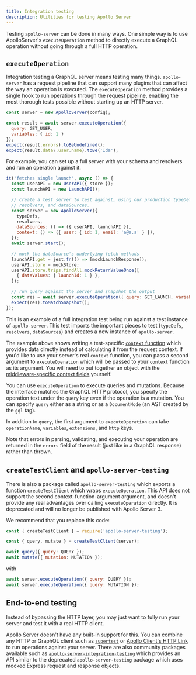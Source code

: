 ```yaml
---
title: Integration testing
description: Utilities for testing Apollo Server
---
```


Testing `apollo-server` can be done in many ways. One simple way is to use ApolloServer's `executeOperation` method to directly execute a GraphQL operation without going through a full HTTP operation.

## `executeOperation`

Integration testing a GraphQL server means testing many things. `apollo-server` has a request pipeline that can support many plugins that can affect the way an operation is executed. The `executeOperation` method provides a single hook to run operations through the request pipeline, enabling the most thorough tests possible without starting up an HTTP server.

```javascript
const server = new ApolloServer(config);

const result = await server.executeOperation({
  query: GET_USER,
  variables: { id: 1 }
});
expect(result.errors).toBeUndefined();
expect(result.data?.user.name).toBe('Ida');
```

For example, you can set up a full server with your schema and resolvers and run an operation against it.

```javascript
it('fetches single launch', async () => {
  const userAPI = new UserAPI({ store });
  const launchAPI = new LaunchAPI();

  // create a test server to test against, using our production typeDefs,
  // resolvers, and dataSources.
  const server = new ApolloServer({
    typeDefs,
    resolvers,
    dataSources: () => ({ userAPI, launchAPI }),
    context: () => ({ user: { id: 1, email: 'a@a.a' } }),
  });
  await server.start();

  // mock the dataSource's underlying fetch methods
  launchAPI.get = jest.fn(() => [mockLaunchResponse]);
  userAPI.store = mockStore;
  userAPI.store.trips.findAll.mockReturnValueOnce([
    { dataValues: { launchId: 1 } },
  ]);

  // run query against the server and snapshot the output
  const res = await server.executeOperation({ query: GET_LAUNCH, variables: { id: 1 } });
  expect(res).toMatchSnapshot();
});
```

This is an example of a full integration test being run against a test instance of `apollo-server`. This test imports the important pieces to test (`typeDefs`, `resolvers`, `dataSources`) and creates a new instance of `apollo-server`.

The example above shows writing a test-specific [`context` function](../data/resolvers/#the-context-argument) which provides data directly instead of calculating it from the request context. If you'd like to use your server's real `context` function, you can pass a second argument to `executeOperation` which will be passed to your `context` function as its argument. You will need to put together an object with the [middleware-specific context fields](../api/apollo-server/#middleware-specific-context-fields) yourself.

You can use `executeOperation` to execute queries and mutations. Because the interface matches the GraphQL HTTP protocol, you specify the operation text under the `query` key even if the operation is a mutation. You can specify `query` either as a string or as a `DocumentNode` (an AST created by the `gql` tag).

In addition to `query`, the first argument to `executeOperation` can take `operationName`, `variables`, `extensions`, and `http` keys.

Note that errors in parsing, validating, and executing your operation are returned in the `errors` field of the result (just like in a GraphQL response) rather than thrown.

## `createTestClient` and `apollo-server-testing`

There is also a package called `apollo-server-testing` which exports a function `createTestClient` which wraps `executeOperation`. This API does not support the second context-function-argument argument, and doesn't provide any real advantages over calling `executeOperation` directly. It is deprecated and will no longer be published with Apollo Server 3.

We recommend that you replace this code:

```js
const { createTestClient } = require('apollo-server-testing');

const { query, mutate } = createTestClient(server);

await query({ query: QUERY });
await mutate({ mutation: MUTATION });
```

with

```js
await server.executeOperation({ query: QUERY });
await server.executeOperation({ query: MUTATION });
```

## End-to-end testing

Instead of bypassing the HTTP layer, you may just want to fully run your server and test it with a real HTTP client.

Apollo Server doesn't have any built-in support for this. You can combine any HTTP or GraphQL client such as [`supertest`](https://www.npmjs.com/package/supertest) or [Apollo Client's HTTP Link](https://www.apollographql.com/docs/react/api/link/apollo-link-http/) to run operations against your server. There are also community packages available such as [`apollo-server-integration-testing`](https://www.npmjs.com/package/apollo-server-integration-testing) which provides an API similar to the deprecated `apollo-server-testing` package which uses mocked Express request and response objects.
